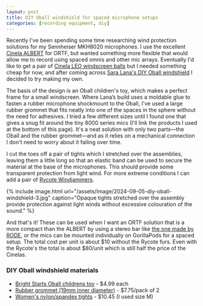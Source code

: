 ```yaml
---
layout: post
title: DIY Oball windshield for spaced microphone setups
categories: [recording equipment, diy]
---
```


Recently I've been spending some time researching wind protection solutions for my Sennheiser MKH8020 microphones. I use the excellent [Cinela ALBERT](https://www.cinela.fr/albert/ "Cinela ALBERT windshield") for ORTF, but wanted something more flexible that would allow me to record using spaced omnis and other mic arrays. <!--more-->Eventually I'd like to get a pair of [Cinela LEO windscreen balls](https://www.cinela.fr/leonard/ "Cinela LEO windscreen balls") but I needed something cheap for now, and after coming across [Sara Lana's DIY Oball windshield](https://saralana.xyz/windscreen "DIY windscreen with o-ball: A simple tutorial to do a windscreen for your microphone (⌀ 20mm), step by step") I decided to try making my own.

The basis of the design is an Oball children's toy, which makes a perfect frame for a small windscreen. Where Lana’s build uses a moldable glue to fasten a rubber microphone shockmount to the Oball, I've used a large rubber grommet that fits neatly into one of the spaces in the sphere without the need for adhesives. I tried a few different sizes until I found one that gives a snug fit around the tiny 8000 series mics (I'll link the products I used at the bottom of this page). It's a neat solution with only two parts—the Oball and the rubber grommet—and as it relies on a mechanical connection I don't need to worry about it failing over time.

I cut the toes off a pair of tights which I stretched over the assemblies, leaving them a little long so that an elastic band can be used to secure the material at the base of the microphones. This should provide some transparent protection from light wind. For more extreme conditions I can add a pair of [Rycote Windjammers](https://www.bhphotovideo.com/c/product/322367-REG/Rycote_021801_Windjammer_for_Baby_Ball.html "Rycote BBG Windjammer at B&H Photo Video").

{% include image.html url="/assets/image/2024-09-05-diy-oball-windshield-3.jpg" caption="Opaque tights stretched over the assembly provide protection against light winds without excessive colouration of the sound." %}

And that's it! These can be used when I want an ORTF solution that is a more compact than the ALBERT by using a stereo bar like [the one made by RODE](https://www.bhphotovideo.com/c/product/1383781-REG/rode_sb20_stereo_bar_high_quality_stereo_bar_for.html "RODE Stereo Bar at B&H Photo Video"), or the mics can be mounted individually on GorillaPods for a spaced setup. The total cost per unit is about $<!-- comment to escape markdown rendering $ symbol-->10 without the Rycote furs. Even with the Rycote's the total is about $<!-- comment to escape markdown rendering $ symbol-->80/unit which is still half the price of the Cinelas.

### DIY Oball windshield materials

- [Bright Starts Oball childrens toy](https://www.amazon.com/Bright-Starts-Oball-Easy-Grasp-Classic-Ball-BPA-Free-Age-Newborn/dp/B07QVLV349/ref=sr_1_1?dib=eyJ2IjoiMSJ9.56hTB6MN8hiJyL-4YdA1asUidFylroP6NpVJ8AHghFVE9n3lwpOjj07AnRAq4eKGsQANQWFeJMURj_4W7Bi_qYIhzpSphz55H933IQsc7tycKDjnhgWTEKpwtiaRFRcDuRyGTgv8gV3PFwvXUlXuGcSE_O8PqCJ0IXcBxkuCNUpNbDruXdQMFkHIZQ5E0A9RGfs6TzmttScoTKLjZvpFhjvcU72CRA_frUi_ffYvKZRHhjNrDlFQJlYqljpV2sU7FdWxwpXQPFD3JDAO6jLQ3BHRO3062CpHzcjl2ny2kOQ.qwfE_BrndQfKPXj5aoEtaCsAdl9OUZzd2Y92z1ptgNY&dib_tag=se&keywords=Bright%2BStarts%2BOball%2Bchildrens%2Btoy&qid=1725629026&sr=8-1&th=1) - $4.99 each
- [Rubber grommet (19mm inner diameter)](https://www.amazon.com/dp/B07HLRL35Q?ref=ppx_yo2ov_dt_b_fed_asin_title&th=1) - $7.75/pack of 2
- [Women's nylon/spandex tights](https://www.amazon.com/Hanes-Reflections-Womens-Opaque-Tights/dp/B07DLM2G6G/ref=sr_1_1?crid=38MGQW0YED5M0&dib=eyJ2IjoiMSJ9.D0yebC6m8xsOBYaQOUVBEhdomzmQqvlLoGbtW44SAC1t4ULziAStY_xwRaj-oNoobdxV2mH-GByJ6KNGmu_Fs0hW7iWm8wiX0daK31x8blKgKSAhVmGzx3-88cSezs2-Fzqz2xqdYg1A2F-RFZ03CZyJj2XkCr08-hDw1ORz6jpBHx50Vj7q-UGMm7BwsFVszzgd6YT23i4HHjV6ZH4wroGuLb5Hu-uMQ91g56f4SmDeXTALcJSUdEp1ry0V8qRMizXKDzk8tOedWUnG66qPZIaxQWUBVDW1bQG8dFch1p0.GmTL_tYQFpQ6X7qmaE-nXYMRZrSVtq_SLgRVfYUf0g0&dib_tag=se&keywords=hanes+opaque+womens+tights&qid=1725629875&sprefix=hanes+opaque+womens+tights%2Caps%2C116&sr=8-1) - $10.45 (I used size M)
